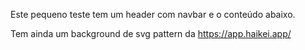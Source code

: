 Este pequeno teste tem um header com navbar e o conteúdo abaixo.

Tem ainda um background de svg pattern da https://app.haikei.app/


